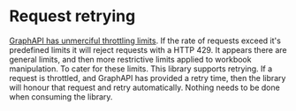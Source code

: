# Request retrying

[GraphAPI has unmerciful throttling limits](https://learn.microsoft.com/en-us/graph/throttling). If the rate of requests exceed it's predefined limits it will reject requests with a HTTP 429. It appears there are general limits, and then more restrictive limits applied to workbook manipulation. To cater for these limits. This library supports retrying. If a request is throttled, and GraphAPI has provided a retry time, then the library will honour that request and retry automatically. Nothing needs to be done when consuming the library.